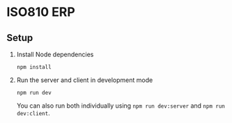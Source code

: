 # ISO810 ERP

## Setup

1. Install Node dependencies

    ```codecopy
    npm install
    ```

2. Run the server and client in development mode

    ```codecopy
    npm run dev
    ```

    You can also run both individually using ``npm run dev:server`` and ``npm run dev:client``.
